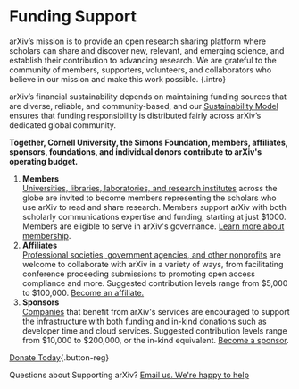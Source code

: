 # Funding Support

arXiv’s mission is to provide an open research sharing platform where scholars can share and discover new, relevant, and emerging science, and establish their contribution to advancing research. We are grateful to the community of members, supporters, volunteers, and collaborators who believe in our mission and make this work possible.
{.intro}

arXiv’s financial sustainability depends on maintaining funding sources that are diverse, reliable, and community-based, and our <a href="images/arxiv-membership-program@2x.png" target="_blank">Sustainability Model</a> ensures that funding responsibility is distributed fairly across arXiv’s dedicated global community.

**Together, Cornell University, the Simons Foundation, members, affiliates, sponsors, foundations, and individual donors contribute to arXiv's operating budget.**

<ol class="color-blocks">
  <li><strong>Members</strong><br>
  <a href="ourmembers.html">Universities, libraries, laboratories, and research institutes</a> across the globe are invited to become members representing the scholars who use arXiv to read and share research. Members support arXiv with both scholarly communications expertise and funding, starting at just $1000. Members are eligible to serve in arXiv's governance. <a href="membership.html">Learn more about membership</a>.</li>
  <li><strong>Affiliates</strong><br>
  <a href="supporters.html">Professional societies, government agencies, and other nonprofits</a> are welcome to collaborate with arXiv in a variety of ways, from facilitating conference proceeding submissions to promoting open access compliance and more. Suggested contribution levels range from $5,000 to $100,000. <a href="support_confirm.html">Become an affiliate.</a></li>
  <li><strong>Sponsors</strong><br>
  <a href="suporters.html">Companies</a> that benefit from arXiv's services are encouraged to support the infrastructure with both funding and in-kind donations such as developer time and cloud services. Suggested contribution levels range from $10,000 to $200,000, or the in-kind equivalent. <a href="support_confirm.html">Become a sponsor</a>.</li>
</ol>

[Donate Today](https://securelb.imodules.com/s/1717/alumni/event.aspx?sid=1717&gid=2&pgid=22315&cid=35778&dids=276&bledit=1&sort=1){.button-reg}

Questions about Supporting arXiv? [Email us. We're happy to help](mailto:membership@arxiv.org)

